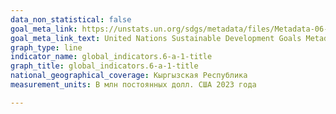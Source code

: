 ```yaml
---
data_non_statistical: false
goal_meta_link: https://unstats.un.org/sdgs/metadata/files/Metadata-06-0A-01.pdf
goal_meta_link_text: United Nations Sustainable Development Goals Metadata (PDF 398 KB)
graph_type: line
indicator_name: global_indicators.6-a-1-title
graph_title: global_indicators.6-a-1-title
national_geographical_coverage: Кыргызская Республика
measurement_units: В млн постоянных долл. США 2023 года

---
```

